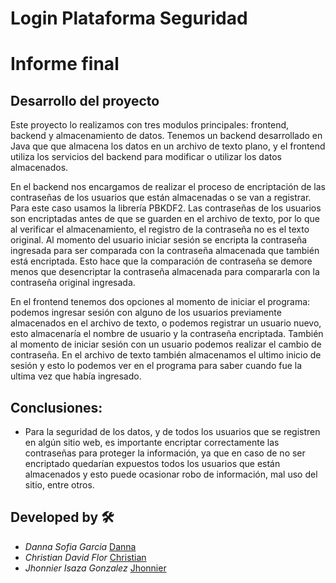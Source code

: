 # Login Plataforma Seguridad

# Informe final

## Desarrollo del proyecto 

Este proyecto lo realizamos con tres modulos principales: frontend, backend y almacenamiento de datos. Tenemos un backend desarrollado en Java que que almacena los datos en un archivo de texto plano, y el frontend utiliza los servicios del backend para modificar o utilizar los datos almacenados.

En el backend nos encargamos de realizar el proceso de encriptación de las contraseñas de los usuarios que están almacenadas o se van a registrar. Para este caso usamos la librería PBKDF2. Las contraseñas de los usuarios son encriptadas antes de que se guarden en el archivo de texto, por lo que al verificar el almacenamiento, el registro de la contraseña no es el texto original. Al momento del usuario iniciar sesión se encripta la contraseña ingresada para ser comparada con la contraseña almacenada que también está encriptada. Esto hace que la comparación de contraseña se demore menos que desencriptar la contraseña almacenada para compararla con la contraseña original ingresada.

En el frontend tenemos dos opciones al momento de iniciar el programa: podemos ingresar sesión con alguno de los usuarios previamente almacenados en el archivo de texto, o podemos registrar un usuario nuevo, esto almacenaría el nombre de usuario y la contraseña encriptada. También al momento de iniciar sesión con un usuario podemos realizar el cambio de contraseña. En el archivo de texto también almacenamos el ultimo inicio de sesión y esto lo podemos ver en el programa para saber cuando fue la ultima vez que había ingresado.

## Conclusiones:


- Para la seguridad de los datos, y de todos los usuarios que se registren en algún sitio web, es importante encriptar correctamente las contraseñas para proteger la información, ya que en caso de no ser encriptado quedarían expuestos todos los usuarios que están almacenados y esto puede ocasionar robo de información, mal uso del sitio, entre otros. 


## Developed by 🛠

* *Danna Sofia Garcia* [Danna](https://github.com/Dannasofiagarcia)
* *Christian David Flor*  [Christian](https://github.com/ChristianFlor)
* *Jhonnier Isaza Gonzalez*  [Jhonnier](https://github.com/Jhonnier20)
